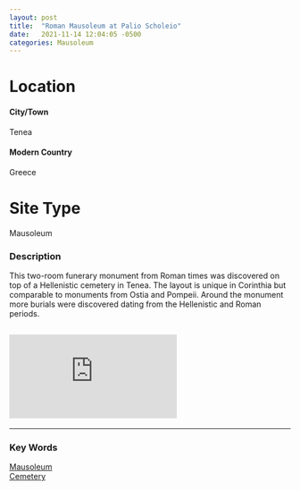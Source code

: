```yaml
---
layout: post
title:  "Roman Mausoleum at Palio Scholeio"
date:   2021-11-14 12:04:05 -0500
categories: Mausoleum
---
```

# Location
#### City/Town
Tenea
#### Modern Country
Greece
# Site Type
Mausoleum


### Description
This two-room funerary monument from Roman times was discovered on top of a Hellenistic cemetery in Tenea. The layout is unique in Corinthia but comparable to monuments from Ostia and Pompeii. Around the monument more burials were discovered dating from the Hellenistic and Roman periods.

![area](https://www.tornosnews.gr/en/files.php?file=Ancient_city_of_Tenea_unearthed_in_Greece___its_prosperity_to_Roman_times_confirmed_3_391309395.jpg)
---
---
### Key Words
[Mausoleum](https://www.britannica.com/topic/mausoleum)\
[Cemetery](https://www.britannica.com/topic/cemetery)
